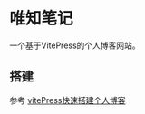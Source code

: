# 唯知笔记
一个基于VitePress的个人博客网站。

## 搭建

参考 [vitePress快速搭建个人博客](https://lyxdream.github.io/note/vitePress-blog/index)

